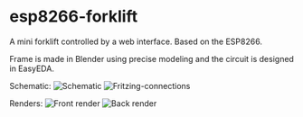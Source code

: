 # esp8266-forklift
A mini forklift controlled by a web interface. Based on the ESP8266.

Frame is made in Blender using precise modeling and the circuit is designed in EasyEDA.

Schematic:
![Schematic](https://user-images.githubusercontent.com/103458931/179604441-fbc64551-7b5a-4db1-bf56-d1bafaa98ab2.jpg)
![Fritzing-connections](https://user-images.githubusercontent.com/103458931/179604495-604bc303-36f3-4b2e-b909-9c6aab065f56.jpg)


Renders:
![Front render](https://user-images.githubusercontent.com/103458931/179604541-4c8e3a11-f55b-4cd8-9561-78f68c8468ed.png)
![Back render](https://user-images.githubusercontent.com/103458931/179604558-6ce407ee-bf3c-43a6-9c72-db0f4d2004b0.png)
